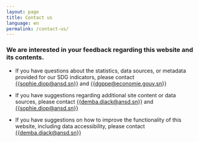 ```yaml
---
layout: page
title: Contact us
language: en
permalink: /contact-us/
---
```

### We are interested in your feedback regarding this website and its contents.


- If you have questions about the statistics, data sources, or metadata provided for our SDG indicators, please contact [{{sophie.diop@ansd.sn}}](mailto:{{sophie.diop@ansd.sn}}) and [{{dgppe@economie.gouv.sn}}](mailto:{{dgppe@economie.gouv.sn}}) 

- If you have suggestions regarding additional site content or data sources, please contact [{{demba.diack@ansd.sn}}](mailto:{{demba.diack@ansd.sn}}) and [{{sophie.diop@ansd.sn}}](mailto:{{sophie.diop@ansd.sn}})

- If you have suggestions on how to improve the functionality of this website, including data accessibility, please contact [{{demba.diack@ansd.sn}}](mailto:{{demba.diack@ansd.sn}})
